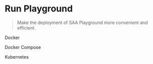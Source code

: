 # Run Playground

> Make the deployment of SAA Playground more convenient and efficient.

Docker 

Docker Compose

Kubernetes
